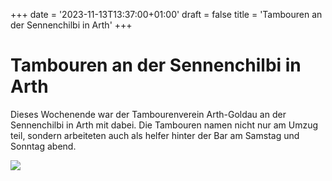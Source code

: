 +++
date = '2023-11-13T13:37:00+01:00'
draft = false
title = 'Tambouren an der Sennenchilbi in Arth'
+++

# Tambouren an der Sennenchilbi in Arth

Dieses Wochenende war der Tambourenverein Arth-Goldau an der Sennenchilbi in Arth mit dabei. Die Tambouren namen nicht nur am Umzug teil, sondern arbeiteten auch als helfer hinter der Bar am Samstag und Sonntag abend.

![](http://tambourenarthgoldau.ch/wp-content/uploads/2023/11/WhatsApp-Image-2023-11-13-at-14.22.03-1024x934.jpeg)
